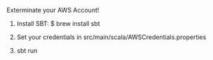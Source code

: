 Exterminate your AWS Account!

1. Install SBT:
$ brew install sbt

2. Set your credentials in src/main/scala/AWSCredentials.properties

3. sbt run